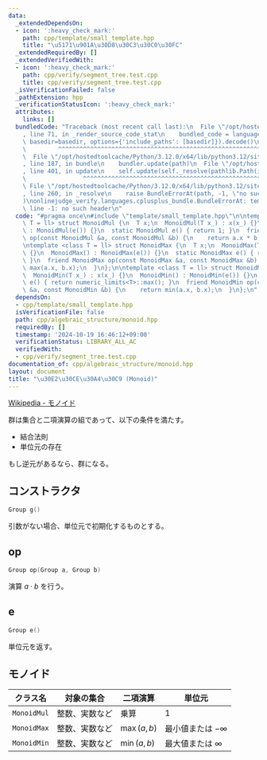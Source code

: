 ```yaml
---
data:
  _extendedDependsOn:
  - icon: ':heavy_check_mark:'
    path: cpp/template/small_template.hpp
    title: "\u5171\u901A\u30D8\u30C3\u30C0\u30FC"
  _extendedRequiredBy: []
  _extendedVerifiedWith:
  - icon: ':heavy_check_mark:'
    path: cpp/verify/segment_tree.test.cpp
    title: cpp/verify/segment_tree.test.cpp
  _isVerificationFailed: false
  _pathExtension: hpp
  _verificationStatusIcon: ':heavy_check_mark:'
  attributes:
    links: []
  bundledCode: "Traceback (most recent call last):\n  File \"/opt/hostedtoolcache/Python/3.12.0/x64/lib/python3.12/site-packages/onlinejudge_verify/documentation/build.py\"\
    , line 71, in _render_source_code_stat\n    bundled_code = language.bundle(stat.path,\
    \ basedir=basedir, options={'include_paths': [basedir]}).decode()\n          \
    \         ^^^^^^^^^^^^^^^^^^^^^^^^^^^^^^^^^^^^^^^^^^^^^^^^^^^^^^^^^^^^^^^^^^^^^^^^^^^^^^^^^\n\
    \  File \"/opt/hostedtoolcache/Python/3.12.0/x64/lib/python3.12/site-packages/onlinejudge_verify/languages/cplusplus.py\"\
    , line 187, in bundle\n    bundler.update(path)\n  File \"/opt/hostedtoolcache/Python/3.12.0/x64/lib/python3.12/site-packages/onlinejudge_verify/languages/cplusplus_bundle.py\"\
    , line 401, in update\n    self.update(self._resolve(pathlib.Path(included), included_from=path))\n\
    \                ^^^^^^^^^^^^^^^^^^^^^^^^^^^^^^^^^^^^^^^^^^^^^^^^^^^^^^^^^\n \
    \ File \"/opt/hostedtoolcache/Python/3.12.0/x64/lib/python3.12/site-packages/onlinejudge_verify/languages/cplusplus_bundle.py\"\
    , line 260, in _resolve\n    raise BundleErrorAt(path, -1, \"no such header\"\
    )\nonlinejudge_verify.languages.cplusplus_bundle.BundleErrorAt: template/small_template.hpp:\
    \ line -1: no such header\n"
  code: "#pragma once\n#include \"template/small_template.hpp\"\n\ntemplate <class\
    \ T = ll> struct MonoidMul {\n  T x;\n  MonoidMul(T x_) : x(x_) {}\n  MonoidMul()\
    \ : MonoidMul(e()) {}\n  static MonoidMul e() { return 1; }\n  friend MonoidMul\
    \ op(const MonoidMul &a, const MonoidMul &b) {\n    return a.x * b.x;\n  }\n};\n\
    \ntemplate <class T = ll> struct MonoidMax {\n  T x;\n  MonoidMax(T x_) : x(x_)\
    \ {}\n  MonoidMax() : MonoidMax(e()) {}\n  static MonoidMax e() { return numeric_limits<T>::min();\
    \ }\n  friend MonoidMax op(const MonoidMax &a, const MonoidMax &b) {\n    return\
    \ max(a.x, b.x);\n  }\n};\n\ntemplate <class T = ll> struct MonoidMin {\n  T x;\n\
    \  MonoidMin(T x_) : x(x_) {}\n  MonoidMin() : MonoidMin(e()) {}\n  static MonoidMin\
    \ e() { return numeric_limits<T>::max(); }\n  friend MonoidMin op(const MonoidMin\
    \ &a, const MonoidMin &b) {\n    return min(a.x, b.x);\n  }\n};\n"
  dependsOn:
  - cpp/template/small_template.hpp
  isVerificationFile: false
  path: cpp/algebraic_structure/monoid.hpp
  requiredBy: []
  timestamp: '2024-10-19 16:46:12+09:00'
  verificationStatus: LIBRARY_ALL_AC
  verifiedWith:
  - cpp/verify/segment_tree.test.cpp
documentation_of: cpp/algebraic_structure/monoid.hpp
layout: document
title: "\u30E2\u30CE\u30A4\u30C9 (Monoid)"
---
```

<link rel="stylesheet" type="text/css" href="../../css/common.css">

[Wikipedia - モノイド](https://ja.wikipedia.org/wiki/%E3%83%A2%E3%83%8E%E3%82%A4%E3%83%89)

群は集合と二項演算の組であって、以下の条件を満たす。

- 結合法則
- 単位元の存在

もし逆元があるなら、群になる。

## コンストラクタ

```cpp
Group g()
```

引数がない場合、単位元で初期化するものとする。

## op

```cpp
Group op(Group a, Group b)
```

演算 $a \cdot b$ を行う。

## e

```cpp
Group e()
```

単位元を返す。

## モノイド

|クラス名|対象の集合|二項演算|単位元|
|--|--|--|--|
|`MonoidMul`|整数、実数など|乗算|$1$|
|`MonoidMax`|整数、実数など|$\max (a, b)$|最小値または $-\infty$|
|`MonoidMin`|整数、実数など|$\min (a, b)$|最大値または $\infty$|